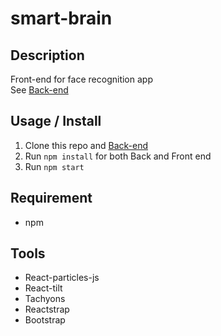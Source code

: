 # smart-brain

## Description

Front-end for face recognition app <br />
See [Back-end](https://github.com/roy1210/smart-brain-api)

<!-- **_DEMO:_** -->


## Usage / Install

1. Clone this repo and [Back-end](https://github.com/roy1210/smart-brain-api)
2. Run `npm install` for both Back and Front end
3. Run `npm start`


## Requirement

- npm

## Tools

- React-particles-js
- React-tilt
- Tachyons
- Reactstrap
- Bootstrap
